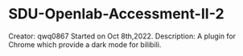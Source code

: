 # SDU-Openlab-Accessment-II-2
Creator: qwq0867
Started on Oct 8th,2022.
Description: A plugin for Chrome which provide a dark mode for bilibili.
